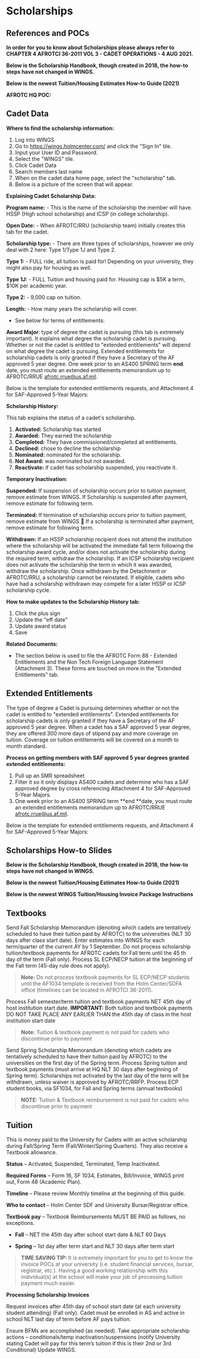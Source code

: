 # Scholarships  

## References and POCs

**In order for you to know about Scholarships please always refer to CHAPTER 4 AFROTCI 36-2011 VOL 3 - CADET OPERATIONS - 4 AUG 2021.**

**Below is the Scholarship Handbook, though created in 2018, the how-to steps have not changed in WINGS.**

**Below is the newest Tuition/Housing Estimates How-to Guide (2021)**

**AFROTC HQ POC:**

## Cadet Data

**Where to find the scholarship information:**

1. Log into WINGS
2. Go to https://wings.holmcenter.com/ and click the "Sign In" tile.
3. Input your User ID and Password.
3. Select the "WINGS" tile.
4. Click Cadet Data
5. Search members last name
6. When on the cadet data home page, select the "scholarship" tab.
7. Below is a picture of the screen that will appear.

**Explaining Cadet Scholarship Data:**

**Program name:** - This is the name of the scholarship the member will have. HSSP (High school scholarship) and ICSP (in college scholarship).

**Open Date:** - When AFROTC/RRU (scholarship team) initially creates this tab for the cadet.

**Scholarship type:** - There are three types of scholarships, however we only deal with 2 here: Type 1/Type 1J and Type 2.

**Type 1:** - FULL ride, all tuition is paid for! Depending on your university, they might also pay for housing as well.

**Type 1J:** - FULL Tuition and housing paid for. Housing cap is $5K a term, $10K per academic year.

**Type 2:** - 9,000 cap on tuition.

**Length:** - How many years the scholarship will cover.
- See below for terms of entitlements:

**Award Major**: type of degree the cadet is pursuing (this tab is extremely important). It explains what degree the scholarship cadet is pursuing. Whether or not the cadet is entitled to "extended entitlements" will depend on what degree the cadet is pursuing. Extended entitlements for scholarship cadets is only granted if they have a Secretary of the AF approved 5 year degree.
One week prior to an AS400 SPRING term **end** date, you must route an extended entitlements memorandum up to AFROTC/RRUE afrotc.rrue@us.af.mil.

Below is the template for extended entitlements requests, and Attachment 4 for SAF-Approved 5-Year Majors:

**Scholarship History:**

This tab explains the status of a cadet's scholarship.

1. **Activated:** Scholarship has started
2. **Awarded:** They earned the scholarship
3. **Completed:** They have commissioned/completed all entitlements.
4. **Declined:** chose to decline the scholarship
5. **Nominated:** nominated for the scholarship.
6. **Not Award:** was nominated but not awarded.
7. **Reactivate:** if cadet has scholarship suspended, you reactivate it.

**Temporary Inactivation:**

**Suspended:** If suspension of scholarship occurs prior to tuition payment, remove estimate from WINGS. If Scholarship is suspended after payment, remove estimate for following term.

**Terminated:** If termination of scholarship occurs prior to tuition payment, remove estimate from WINGS  If a scholarship is terminated after payment, remove estimate for following term.

**Withdrawn:** If an HSSP scholarship recipient does not attend the institution where the scholarship will be activated the immediate fall term following the scholarship award cycle, and/or does not activate the scholarship during the required term, withdraw the scholarship. If an ICSP scholarship recipient does not activate the scholarship the term in which it was awarded, withdraw the scholarship. Once withdrawn by the Detachment or AFROTC/RRU, a scholarship cannot be reinstated. If eligible, cadets who have had a scholarship withdrawn may compete for a later HSSP or ICSP scholarship cycle.

**How to make updates to the Scholarship History tab:**
1. Click the plus sign
2. Update the "eff date"
3. Update award status
4. Save

**Related Documents:**
- The section below is used to file the AFROTC Form 88 - Extended Entitlements and the Non Tech Foreign Language Statement (Attachment 3). These forms are touched on more in the "Extended Entitlements" tab.

## Extended Entitlements

The type of degree a Cadet is pursuing determines whether or not the cadet is entitled to "extended entitlements". Extended entitlements for scholarship cadets is only granted if they have a Secretary of the AF approved 5 year degree. When a cadet has a SAF approved 5 year degree, they are offered 300 more days of stipend pay and more coverage on tuition. Coverage on tuition entitlements will be covered on a month to month standard.

**Process on getting members with SAF approved 5 year degrees granted extended entitlements:**
1. Pull up an SMR spreadsheet
2. Filter it so it only displays AS400 cadets and determine who has a SAF approved degree by cross referencing Attachment 4 for SAF-Approved 5-Year Majors.
3. One week prior to an AS400 SPRING term **end **date, you must route an extended entitlements memorandum up to AFROTC/RRUE afrotc.rrue@us.af.mil.

Below is the template for extended entitlements requests, and Attachment 4 for SAF-Approved 5-Year Majors:

## Scholarships How-to Slides

**Below is the Scholarship Handbook, though created in 2018, the how-to steps have not changed in WINGS.**

**Below is the newest Tuition/Housing Estimates How-to Guide (2021)**

**Below is the newest WINGS Tuition/Housing Invoice Package Instructions**

## Textbooks

Send Fall Scholarship Memorandum (denoting which cadets are tentatively scheduled to have their tuition paid by AFROTC) to the universities (NLT 30 days after class start date). Enter estimates into WINGS for each term/quarter of the current AY by 1 September. Do not process scholarship tuition/textbook payments for AFROTC cadets for Fall term until the 45 th day of the term (Fall only). Process SL ECP/NECP tuition at the beginning of the Fall term (45-day rule does not apply).

>**Note:** Do not process textbook payments for SL ECP/NECP students until the AF1034 template is received from the Holm Center/SDFA office (timelines can be located in AFROTCI 36-2011).

Process Fall semester/term tuition and textbook payments NET 45th day of host institution start date. 
**IMPORTANT:** Both tuition and textbook payments DO NOT TAKE PLACE ANY EARLIER THAN the 45th day of class in the host institution start date

>**Note:** Tuition & textbook payment is not paid for cadets who discontinue prior to payment

Send Spring Scholarship Memorandum (denoting which cadets are tentatively scheduled to have their tuition paid by AFROTC) to the universities on the first day of the Spring term. Process Spring tuition and textbook payments (must arrive at HQ NLT 30 days after beginning of Spring term). Scholarships not activated by the last day of the term will be withdrawn, unless waiver is approved by AFROTC/RRFP. Process ECP student books, via SF1034, for Fall and Spring terms (annual textbooks)

>**NOTE:** Tuition & Textbook reimbursement is not paid for cadets who discontinue prior to payment

## Tuition

 This is money paid to the University for Cadets with an active scholarship during Fall/Spring Term (Fall/Winter/Spring Quarters). They also receive a Textbook allowance.

**Status** – Activated, Suspended, Terminated, Temp Inactivated.

**Required Forms** – Form 16, SF 1034, Estimates, Bill/Invoice, WINGS print out, Form 48 (Academic Plan).

**Timeline** – Please review Monthly timeline at the beginning of this guide.

**Who to contact** – Holm Center SDF and University Bursar/Registrar office.

**Textbook pay** – Textbook Reimbursements MUST BE PAID as follows, no exceptions.

 - **Fall** – NET the 45th day after school start date & NLT 60 Days
 
 - **Spring** – 1st day after term start and NLT 30 days after term start
  
 >**TIME SAVING TIP:** It is extremely important for you to get to know the invoice POCs at your university (i.e. student financial services, bursar, registrar, etc.). Having a good working relationship with this individual(s) at the school will make your job of processing tuition payment much easier.

 **Processing Scholarship Invoices**

Request invoices after 45th day of school start date (at each university student attending) (Fall only). Cadet must be enrolled in AS and active in school NLT last day of term before AF pays tuition.

Ensure BFMs are accomplished (as needed). Take appropriate scholarship actions – conditionals/temp inactivation/suspensions (notify University stating Cadet will pay for this term’s tuition if this is their 2nd or 3rd Conditional) Update WINGS.
